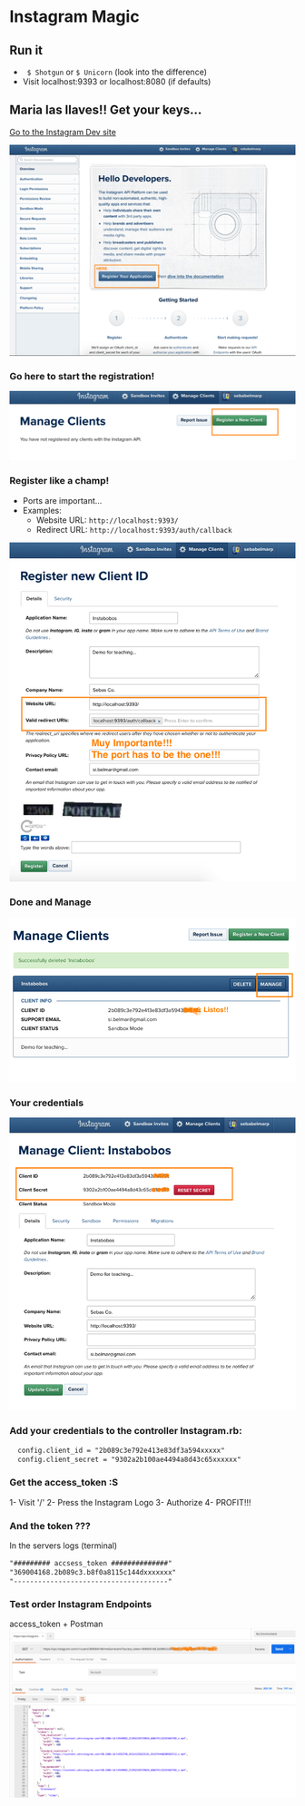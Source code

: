 # Instagram Magic

## Run it
* ` $ Shotgun` or `$ Unicorn` (look into the difference)
* Visit localhost:9393 or localhost:8080 (if defaults) 

## Maria las llaves!! Get your keys...

[Go to the Instagram Dev site](https://www.instagram.com/developer/)

![alt text](./docs/ig_landing.png)

### Go here to start the registration!
![alt text](./docs/ig_new.png)

### Register like a champ!
* Ports are important...
* Examples:
	* Website URL: `http://localhost:9393/`
	* Redirect URL: `http://localhost:9393/auth/callback`

![alt text](./docs/ig_registration.png)

### Done and Manage
![alt text](./docs/ig_keys.png)

### Your credentials
![alt text](./docs/ig_credentials.png)


### Add your credentials to the controller Instagram.rb:
```
  config.client_id = "2b089c3e792e413e83df3a594xxxxx"
  config.client_secret = "9302a2b100ae4494a8d43c65xxxxxx"
```  

### Get the access_token :S
1- Visit '/' 
2- Press the Instagram Logo
3- Authorize 
4- PROFIT!!!

### And the token ???
In the servers logs (terminal)
```
"######### accsess_token ##############"
"369004168.2b089c3.b8f0a8115c144dxxxxxxx"
"--------------------------------------"
```

### Test order Instagram Endpoints
access_token + Postman
![alt text](./docs/ig_postman.png)

